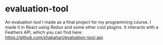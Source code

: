 # evaluation-tool

An evaluation tool I made as a final project for my programming course. I made it in React using Redux and some other cool plugins. It interacts with a Feathers API, which you can find here: https://github.com/shakahari/evaluation-tool-api.
